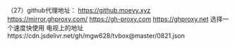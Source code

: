 （27）github代理地址： https://github.moeyy.xyz https://mirror.ghproxy.com/ https://gh-proxy.com https://ghproxy.net 选择一个速度快使用
电视上的地址https://cdn.jsdelivr.net/gh/mgw628/tvbox@master/0821.json 

